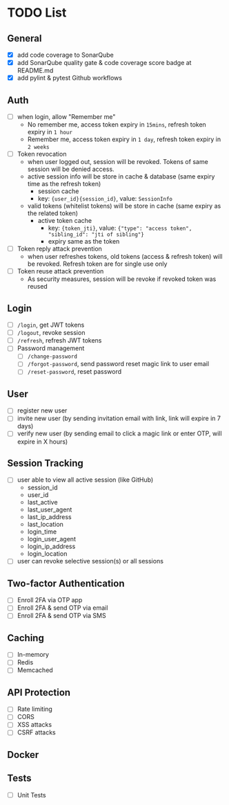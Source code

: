 # TODO List
## General
- [x] add code coverage to SonarQube
- [x] add SonarQube quality gate & code coverage score badge at README.md
- [x] add pylint & pytest Github workflows

## Auth
- [ ] when login, allow "Remember me"
    - No remember me, access token expiry in `15mins`, refresh token expiry in `1 hour`
    - Remember me, access token expiry in `1 day`, refresh token expiry in `2 weeks`
- [ ] Token revocation
    - when user logged out, session will be revoked. Tokens of same session will be denied access.
    - active session info will be store in cache & database (same expiry time as the refresh token)
        - session cache
        - key: `{user_id}{session_id}`, value: `SessionInfo`
    - valid tokens (whitelist tokens) will be store in cache (same expiry as the related token)
      - active token cache
        - key: `{token_jti}`, value: `{"type": "access token", "sibling_id": "jti of sibling"}`
        - expiry same as the token
- [ ] Token reply attack prevention
    - when user refreshes tokens, old tokens (access & refresh token) will be revoked. Refresh token are for single use only
- [ ] Token reuse attack prevention
    - As security measures, session will be revoke if revoked token was reused

## Login
- [ ] `/login`, get JWT tokens
- [ ] `/logout`, revoke session
- [ ] `/refresh`, refresh JWT tokens
- [ ] Password management
    - [ ] `/change-password`
    - [ ] `/forgot-password`, send password reset magic link to user email
    - [ ] `/reset-password`, reset password

## User
- [ ] register new user
- [ ] invite new user (by sending invitation email with link, link will expire in 7 days)
- [ ] verify new user (by sending email to click a magic link or enter OTP, will expire in X hours)

## Session Tracking
- [ ] user able to view all active session (like GitHub)
    - session_id
    - user_id
    - last_active
    - last_user_agent
    - last_ip_address
    - last_location
    - login_time
    - login_user_agent
    - login_ip_address
    - login_location
- [ ] user can revoke selective session(s) or all sessions

## Two-factor Authentication
- [ ] Enroll 2FA via OTP app
- [ ] Enroll 2FA & send OTP via email
- [ ] Enroll 2FA & send OTP via SMS

## Caching
- [ ] In-memory
- [ ] Redis
- [ ] Memcached

## API Protection
- [ ] Rate limiting
- [ ] CORS
- [ ] XSS attacks
- [ ] CSRF attacks

## Docker

## Tests
- [ ] Unit Tests
